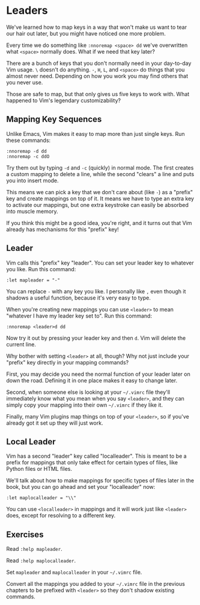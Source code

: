 Leaders
=======

We've learned how to map keys in a way that won't make us want to tear our hair
out later, but you might have noticed one more problem.

Every time we do something like `:nnoremap <space> dd` we've overwritten what
`<space>` normally does.  What if we need that key later?

There are a bunch of keys that you don't normally need in your day-to-day Vim
usage.  `\` doesn't do anything.  `-`, `H`, `L`, and `<space>` do things that
you almost never need.  Depending on how you work you may find others that you
never use.

Those are safe to map, but that only gives us five keys to work with.  What
happened to Vim's legendary customizability?

Mapping Key Sequences
---------------------

Unlike Emacs, Vim makes it easy to map more than just single keys.  Run these
commands:

    :nnoremap -d dd
    :nnoremap -c ddO

Try them out by typing `-d` and `-c` (quickly) in normal mode.  The first
creates a custom mapping to delete a line, while the second "clears" a line and
puts you into insert mode.

This means we can pick a key that we don't care about (like `-`) as a "prefix"
key and create mappings on top of it.  It means we have to type an extra key to
activate our mappings, but one extra keystroke can easily be absorbed into
muscle memory.

If you think this might be a good idea, you're right, and it turns out that Vim
already has mechanisms for this "prefix" key!

Leader
------

Vim calls this "prefix" key "leader".  You can set your leader key to whatever
you like.  Run this command:

    :let mapleader = "-"

You can replace `-` with any key you like.  I personally like `,` even though it
shadows a useful function, because it's very easy to type.

When you're creating new mappings you can use `<leader>` to mean "whatever
I have my leader key set to".  Run this command:

    :nnoremap <leader>d dd

Now try it out by pressing your leader key and then `d`.  Vim will delete the
current line.

Why bother with setting `<leader>` at all, though?  Why not just include your
"prefix" key directly in your mapping commands?

First, you may decide you need the normal function of your leader later on down
the road.  Defining it in one place makes it easy to change later.

Second, when someone else is looking at your `~/.vimrc` file they'll immediately
know what you mean when you say `<leader>`, and they can simply copy your
mapping into their own `~/.vimrc` if they like it.

Finally, many Vim plugins map things on top of your `<leader>`, so if you've
already got it set up they will just work.

Local Leader
------------

Vim has a second "leader" key called "localleader".  This is meant to be
a prefix for mappings that only take effect for certain types of files, like
Python files or HTML files.

We'll talk about how to make mappings for specific types of files later in the
book, but you can go ahead and set your "localleader" now:

    :let maplocalleader = "\\"

You can use `<localleader>` in mappings and it will work just like `<leader>`
does, except for resolving to a different key.

Exercises
---------

Read `:help mapleader`.

Read `:help maplocalleader`.

Set `mapleader` and `maplocalleader` in your `~/.vimrc` file.

Convert all the mappings you added to your `~/.vimrc` file in the previous
chapters to be prefixed with `<leader>` so they don't shadow existing commands.
